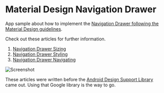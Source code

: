 # Material Design Navigation Drawer

App sample about how to implement the [Navigation Drawer following the Material Design guidelines](https://goo.gl/qpKNsR).

Check out these articles for further information.

1. [Navigation Drawer Sizing](http://goo.gl/Zc3kMT)
2. [Navigation Drawer Styling](http://goo.gl/rTS3MF)
3. [Navigation Drawer Navigating](https://medium.com/@sotti/material-design-navigation-drawer-iii-navigating-c30dde2132cc)

![Screenshot](https://dl.dropboxusercontent.com/u/83259317/Images/MD%20Nav%20Drawer.png)

These articles were written before the [Android Design Support Library](http://goo.gl/GgLTjB) came out. Using that Google library is the way to go.